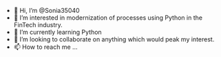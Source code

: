 - 👋 Hi, I’m @Sonia35040
- 👀 I’m interested in modernization of processes using Python in the FinTech industry.
- 🌱 I’m currently learning Python
- 💞️ I’m looking to collaborate on anything which would peak my interest.
- 📫 How to reach me ...

<!---
Sonia35040/Sonia35040 is a ✨ special ✨ repository because its `README.md` (this file) appears on your GitHub profile.
You can click the Preview link to take a look at your changes.
--->
